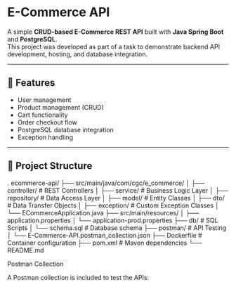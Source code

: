 # E-Commerce API

A simple **CRUD-based E-Commerce REST API** built with **Java Spring Boot** and **PostgreSQL**.  
This project was developed as part of a task to demonstrate backend API development, hosting, and database integration.

---

## 🚀 Features
- User management
- Product management (CRUD)
- Cart functionality
- Order checkout flow
- PostgreSQL database integration
- Exception handling

---

## 📂 Project Structure
.
ecommerce-api/
├── src/main/java/com/cgc/e_commerce/
│   ├── controller/          # REST Controllers
│   ├── service/            # Business Logic Layer
│   ├── repository/         # Data Access Layer
│   ├── model/              # Entity Classes
│   ├── dto/                # Data Transfer Objects
│   ├── exception/          # Custom Exception Classes
│   └── ECommerceApplication.java
├── src/main/resources/
│   ├── application.properties
│   └── application-prod.properties
├── db/                     # SQL Scripts
│   └── schema.sql         # Database schema
├── postman/               # API Testing
│   └── E-Commerce-API.postman_collection.json
├── Dockerfile             # Container configuration
├── pom.xml               # Maven dependencies
└── README.md

Postman Collection

A Postman collection is included to test the APIs:

